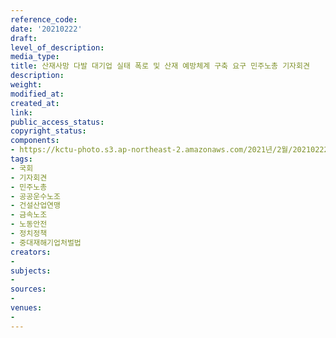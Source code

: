 ```yaml
---
reference_code: 
date: '20210222'
draft: 
level_of_description: 
media_type: 
title: 산재사망 다발 대기업 실태 폭로 및 산재 예방체계 구축 요구 민주노총 기자회견
description: 
weight: 
modified_at: 
created_at: 
link: 
public_access_status: 
copyright_status: 
components:
- https://kctu-photo.s3.ap-northeast-2.amazonaws.com/2021년/2월/20210222-산재사망+다발+대기업+실태+폭로+및+산재+예방체계+구축+요구+민주노총+기자회견_국회_기자회견_민주노총_공공운수노조_건설산업연맹_금속노조_노동안전_정치정책_중대재해기업처벌법/_1DX1959.jpg
tags:
- 국회
- 기자회견
- 민주노총
- 공공운수노조
- 건설산업연맹
- 금속노조
- 노동안전
- 정치정책
- 중대재해기업처벌법
creators:
- 
subjects:
- 
sources:
- 
venues:
- 
---
```

